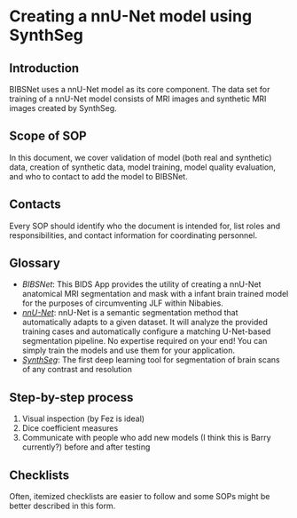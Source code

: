 # Creating a nnU-Net model using SynthSeg

## Introduction
BIBSNet uses a nnU-Net model as its core component.  The data set for training of a nnU-Net model consists of MRI images and synthetic MRI images created by SynthSeg.

## Scope of SOP
In this document, we cover validation of model (both real and synthetic) data, creation of
synthetic data, model training, model quality evaluation, and who to contact to add the
model to BIBSNet.

## Contacts
Every SOP should identify who the document is intended for, list roles and responsibilities, and contact information for coordinating personnel.

## Glossary
* *BIBSNet*: This BIDS App provides the utility of creating a nnU-Net anatomical MRI segmentation and mask with a infant brain trained model for the purposes of circumventing JLF within Nibabies.
* *[nnU-Net](https://github.com/MIC-DKFZ/nnUNet)*: nnU-Net is a semantic segmentation method that automatically adapts to a given dataset. It will analyze the provided training cases and automatically configure a matching U-Net-based segmentation pipeline. No expertise required on your end! You can simply train the models and use them for your application.
* *[SynthSeg](https://github.com/BBillot/SynthSeg)*: The first deep learning tool for segmentation of brain scans of any contrast and resolution

## Step-by-step process

1. Visual inspection (by Fez is ideal)
2. Dice coefficient measures
3. Communicate with people who add new models (I think this is Barry currently?) before and after testing

## Checklists
Often, itemized checklists are easier to follow and some SOPs might be better described in this form.